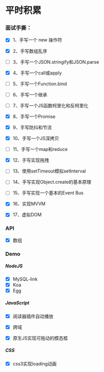 # 平时积累

### 面试手撕：

- [x] 1、手写一个 new 操作符
- [x] 2、手写数组乱序 
- [ ] 3、手写一个JSON.stringify和JSON.parse
- [x] 4、手写一个call或apply
- [ ] 5、手写一个Function.bind
- [ ] 6、手写一个继承
- [ ] 7、手写一个JS函数柯里化和反柯里化
- [x] 8、手写一个Promise
- [x] 9、手写防抖和节流
- [x] 10、手写一个JS深拷贝
- [ ] 11、手写一个map和reduce
- [x] 12、手写实现拖拽
- [ ] 13、使用setTimeout模拟setInterval
- [ ] 14、手写实现Object.create的基本原理
- [ ] 15、手写实现一个基本的Event Bus
- [x] 16、实现MVVM
- [x] 17、虚拟DOM



### API

- [x] 数组

### Demo

##### NodeJS

- [x] MySQL-link
- [x] Koa
- [x] Egg

##### JavaScript

- [x] 阅读器插件自动播放
- [x] 跨域
- [x] 原生JS实现可拖动的模态框


##### CSS

- [x] css3实现loading动画


